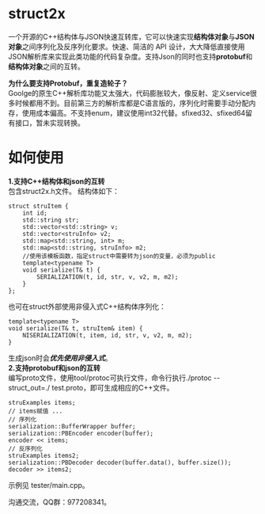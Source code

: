 # struct2x
一个开源的C++结构体与JSON快速互转库，它可以快速实现**结构体对象**与**JSON对象**之间序列化及反序列化要求。快速、简洁的 API 设计，大大降低直接使用JSON解析库来实现此类功能的代码复杂度。支持Json的同时也支持**protobuf**和**结构体对象**之间的互转。

**为什么要支持Protobuf，重复造轮子？**  
Goolge的原生C++解析库功能又太强大，代码膨胀较大，像反射、定义service很多时候都用不到。目前第三方的解析库都是C语言版的，序列化时需要手动分配内存，使用成本偏高。不支持enum，建议使用int32代替。sfixed32、sfixed64留有接口，暂未实现转换。

# 如何使用
**1.支持C++结构体和json的互转**  
包含struct2x.h文件。
结构体如下：
```
struct struItem {
    int id;
    std::string str;
    std::vector<std::string> v;
    std::vector<struInfo> v2;
    std::map<std::string, int> m;
    std::map<std::string, struInfo> m2;
    //使用该模板函数，指定struct中需要转为json的变量，必须为public
    template<typename T>
    void serialize(T& t) {
        SERIALIZATION(t, id, str, v, v2, m, m2);
    }
};
```
也可在struct外部使用非侵入式C++结构体序列化：
```
template<typename T>
void serialize(T& t, struItem& item) {
    NISERIALIZATION(t, item, id, str, v, v2, m, m2);
}
```
生成json时会***优先使用非侵入式***。  
**2.支持protobuf和json的互转**  
编写proto文件，使用tool/protoc可执行文件，命令行执行./protoc --struct_out=./ test.proto，即可生成相应的C++文件。
```
struExamples items;
// items赋值 ...
// 序列化
serialization::BufferWrapper buffer;
serialization::PBEncoder encoder(buffer);
encoder << items;
// 反序列化
struExamples items2;
serialization::PBDecoder decoder(buffer.data(), buffer.size());
decoder >> items2;
```

示例见 tester/main.cpp。

沟通交流，QQ群：977208341。
